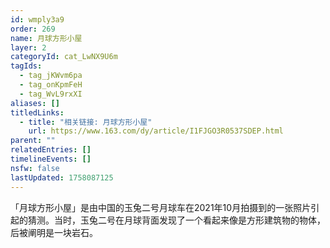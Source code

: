 ```yaml
---
id: wmply3a9
order: 269
name: 月球方形小屋
layer: 2
categoryId: cat_LwNX9U6m
tagIds:
  - tag_jKWvm6pa
  - tag_onKpmFeH
  - tag_WvL9rxXI
aliases: []
titledLinks:
  - title: "相关链接: 月球方形小屋"
    url: https://www.163.com/dy/article/I1FJGO3R0537SDEP.html
parent: ""
relatedEntries: []
timelineEvents: []
nsfw: false
lastUpdated: 1758087125
---
```


「月球方形小屋」是由中国的玉兔二号月球车在2021年10月拍摄到的一张照片引起的猜测。当时，玉兔二号在月球背面发现了一个看起来像是方形建筑物的物体，后被阐明是一块岩石。